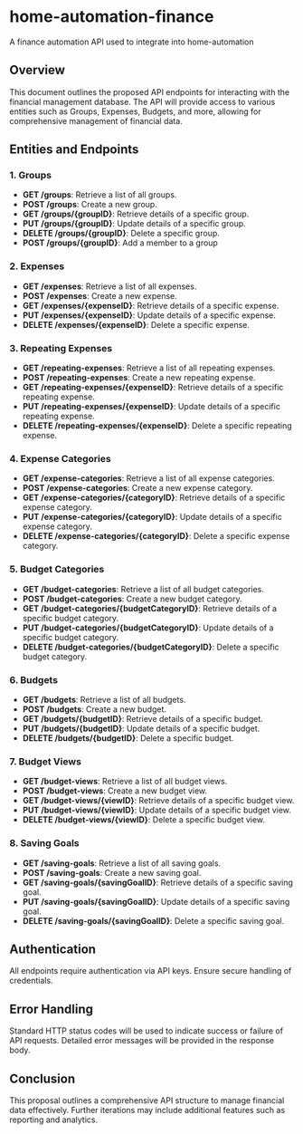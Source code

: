 # home-automation-finance
A finance automation API used to integrate into home-automation

## Overview

This document outlines the proposed API endpoints for interacting with the financial management database. The API will provide access to various entities such as Groups, Expenses, Budgets, and more, allowing for comprehensive management of financial data.

## Entities and Endpoints

### 1. Groups

- **GET /groups**: Retrieve a list of all groups.
- **POST /groups**: Create a new group.
- **GET /groups/{groupID}**: Retrieve details of a specific group.
- **PUT /groups/{groupID}**: Update details of a specific group.
- **DELETE /groups/{groupID}**: Delete a specific group.
- **POST /groups/{groupID}**: Add a member to a group

### 2. Expenses

- **GET /expenses**: Retrieve a list of all expenses.
- **POST /expenses**: Create a new expense.
- **GET /expenses/{expenseID}**: Retrieve details of a specific expense.
- **PUT /expenses/{expenseID}**: Update details of a specific expense.
- **DELETE /expenses/{expenseID}**: Delete a specific expense.

### 3. Repeating Expenses

- **GET /repeating-expenses**: Retrieve a list of all repeating expenses.
- **POST /repeating-expenses**: Create a new repeating expense.
- **GET /repeating-expenses/{expenseID}**: Retrieve details of a specific repeating expense.
- **PUT /repeating-expenses/{expenseID}**: Update details of a specific repeating expense.
- **DELETE /repeating-expenses/{expenseID}**: Delete a specific repeating expense.

### 4. Expense Categories

- **GET /expense-categories**: Retrieve a list of all expense categories.
- **POST /expense-categories**: Create a new expense category.
- **GET /expense-categories/{categoryID}**: Retrieve details of a specific expense category.
- **PUT /expense-categories/{categoryID}**: Update details of a specific expense category.
- **DELETE /expense-categories/{categoryID}**: Delete a specific expense category.

### 5. Budget Categories

- **GET /budget-categories**: Retrieve a list of all budget categories.
- **POST /budget-categories**: Create a new budget category.
- **GET /budget-categories/{budgetCategoryID}**: Retrieve details of a specific budget category.
- **PUT /budget-categories/{budgetCategoryID}**: Update details of a specific budget category.
- **DELETE /budget-categories/{budgetCategoryID}**: Delete a specific budget category.

### 6. Budgets

- **GET /budgets**: Retrieve a list of all budgets.
- **POST /budgets**: Create a new budget.
- **GET /budgets/{budgetID}**: Retrieve details of a specific budget.
- **PUT /budgets/{budgetID}**: Update details of a specific budget.
- **DELETE /budgets/{budgetID}**: Delete a specific budget.

### 7. Budget Views

- **GET /budget-views**: Retrieve a list of all budget views.
- **POST /budget-views**: Create a new budget view.
- **GET /budget-views/{viewID}**: Retrieve details of a specific budget view.
- **PUT /budget-views/{viewID}**: Update details of a specific budget view.
- **DELETE /budget-views/{viewID}**: Delete a specific budget view.

### 8. Saving Goals

- **GET /saving-goals**: Retrieve a list of all saving goals.
- **POST /saving-goals**: Create a new saving goal.
- **GET /saving-goals/{savingGoalID}**: Retrieve details of a specific saving goal.
- **PUT /saving-goals/{savingGoalID}**: Update details of a specific saving goal.
- **DELETE /saving-goals/{savingGoalID}**: Delete a specific saving goal.

## Authentication

All endpoints require authentication via API keys. Ensure secure handling of credentials.

## Error Handling

Standard HTTP status codes will be used to indicate success or failure of API requests. Detailed error messages will be provided in the response body.

## Conclusion

This proposal outlines a comprehensive API structure to manage financial data effectively. Further iterations may include additional features such as reporting and analytics.
